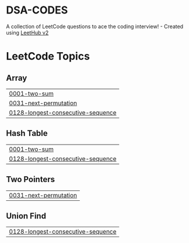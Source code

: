 # DSA-CODES
A collection of LeetCode questions to ace the coding interview! - Created using [LeetHub v2](https://github.com/arunbhardwaj/LeetHub-2.0)

<!---LeetCode Topics Start-->
# LeetCode Topics
## Array
|  |
| ------- |
| [0001-two-sum](https://github.com/Adityaroy000/DSA-CODES/tree/master/0001-two-sum) |
| [0031-next-permutation](https://github.com/Adityaroy000/DSA-CODES/tree/master/0031-next-permutation) |
| [0128-longest-consecutive-sequence](https://github.com/Adityaroy000/DSA-CODES/tree/master/0128-longest-consecutive-sequence) |
## Hash Table
|  |
| ------- |
| [0001-two-sum](https://github.com/Adityaroy000/DSA-CODES/tree/master/0001-two-sum) |
| [0128-longest-consecutive-sequence](https://github.com/Adityaroy000/DSA-CODES/tree/master/0128-longest-consecutive-sequence) |
## Two Pointers
|  |
| ------- |
| [0031-next-permutation](https://github.com/Adityaroy000/DSA-CODES/tree/master/0031-next-permutation) |
## Union Find
|  |
| ------- |
| [0128-longest-consecutive-sequence](https://github.com/Adityaroy000/DSA-CODES/tree/master/0128-longest-consecutive-sequence) |
<!---LeetCode Topics End-->
